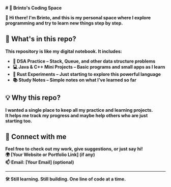 <b># 🌟 Brinto's Coding Space<b>

👋 Hi there! I'm Brinto, and this is my personal space where I explore programming and try to learn new things step by step.

## 📁 What's in this repo?

This repository is like my digital notebook. It includes:

- 🧠 **DSA Practice** – Stack, Queue, and other data structure problems
- 💻 **Java & C++ Mini Projects** – Basic programs and small apps as I learn
- 🦀 **Rust Experiments** – Just starting to explore this powerful language
- 📚 **Study Notes** – Simple notes on what I’ve learned so far

## 💡 Why this repo?

I wanted a single place to keep all my practice and learning projects.  
It helps me track my progress and maybe help others who are just starting too.

## 🔗 Connect with me

Feel free to check out my work, give suggestions, or just say hi!  
🌍 [Your Website or Portfolio Link] (if any)  
📫 Email: [Your Email] (optional)

---

🛠️ Still learning. Still building. One line of code at a time.
